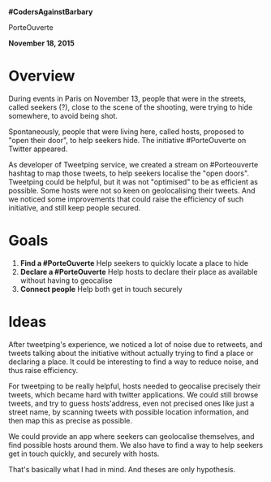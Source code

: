 **#CodersAgainstBarbary**

PorteOuverte

**November 18, 2015**

# Overview

During events in Paris on November 13, people that were in the streets, called seekers (?), close to the scene of the shooting, were trying to hide somewhere, to avoid being shot.

Spontaneously, people that were living here, called hosts, proposed to "open their door", to help seekers hide. The initiative #PorteOuverte on Twitter appeared.

As developer of Tweetping service, we created a stream on #Porteouverte hashtag to map those tweets, to help seekers localise the "open doors". Tweetping could be helpful, but it was not "optimised" to be as efficient as possible. Some hosts were not so keen on geolocalising their tweets. And we noticed some improvements that could raise the efficiency of such initiative, and still keep people secured.

# Goals

1. **Find a #PorteOuverte** Help seekers to quickly locate a place to hide
2. **Declare a #PorteOuverte** Help hosts to declare their place as available without having to geocalise
3. **Connect people** Help both get in touch securely 

# Ideas

After tweetping's experience, we noticed a lot of noise due to retweets, and tweets talking about the initiative without actually trying to find a place or declaring a place. It could be interesting to find a way to reduce noise, and thus raise efficiency.

For tweetping to be really helpful, hosts needed to geocalise precisely their tweets, which became hard with twitter applications. We could still browse tweets, and try to guess hosts'address, even not precised ones like just a street name, by scanning tweets with possible location information, and then map this as precise as possible.

We could provide an app where seekers can geolocalise themselves, and find possible hosts around them. We also have to find a way to help seekers get in touch quickly, and securely with hosts.

That's basically what I had in mind. And theses are only hypothesis.

